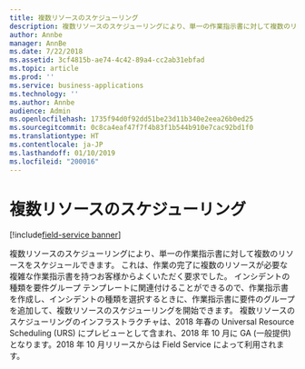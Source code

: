 ```yaml
---
title: 複数リソースのスケジューリング
description: 複数リソースのスケジューリングにより、単一の作業指示書に対して複数のリソースをスケジュールできます。
author: Annbe
manager: AnnBe
ms.date: 7/22/2018
ms.assetid: 3cf4815b-ae74-4c42-89a4-cc2ab31ebfad
ms.topic: article
ms.prod: ''
ms.service: business-applications
ms.technology: ''
ms.author: Annbe
audience: Admin
ms.openlocfilehash: 1735f94d0f92dd51be23d11b340e2eea26b0ed25
ms.sourcegitcommit: 0c8ca4eaf47f7f4b83f1b544b910e7cac92bd1f0
ms.translationtype: HT
ms.contentlocale: ja-JP
ms.lasthandoff: 01/10/2019
ms.locfileid: "200016"
---
```

#  <a name="multi-resource-scheduling"></a>複数リソースのスケジューリング

[!include[field-service banner](../../includes/field-service.md)]




複数リソースのスケジューリングにより、単一の作業指示書に対して複数のリソースをスケジュールできます。 これは、作業の完了に複数のリソースが必要な複雑な作業指示書を持つお客様からよくいただく要求でした。 インシデントの種類を要件グループ テンプレートに関連付けることができるので、作業指示書を作成し、インシデントの種類を選択するときに、作業指示書に要件のグループを追加して、複数リソースのスケジューリングを開始できます。  複数リソースのスケジューリングのインフラストラクチャは、2018 年春の Universal Resource Scheduling (URS) にプレビューとして含まれ、2018 年 10 月に GA (一般提供) となります。2018 年 10 月リリースからは Field Service によって利用されます。
